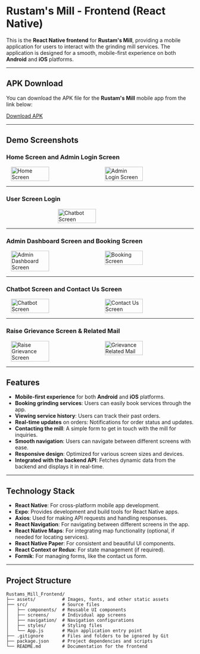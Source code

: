 # Rustam's Mill - Frontend (React Native)

This is the **React Native frontend** for **Rustam's Mill**, providing a mobile application for users to interact with the grinding mill services. The application is designed for a smooth, mobile-first experience on both **Android** and **iOS** platforms.

---

## APK Download

You can download the APK file for the **Rustam's Mill** mobile app from the link below:

[Download APK](https://github.com/zuberkhan01st/Rustams_Mill_Frontend/raw/main/File/application-95beb1da-58f0-4a06-91e1-af1b3a0fca52.apk)


---


## Demo Screenshots

### Home Screen and Admin Login Screen
<div style="display: flex; justify-content: space-around;">
  <img src="assets/IMG-20241231-WA0003.jpg" alt="Home Screen" width="45%" />
  <img src="assets/IMG-20241231-WA0004.jpg" alt="Admin Login Screen" width="45%" />
</div>

---

### User Screen Login
<div style="display: flex; justify-content: space-around;">
  <img src="assets/WhatsApp Image 2025-01-11 at 17.19.06_c3f18111.jpg" alt="Chatbot Screen" width="45%" />
  
</div>

---

### Admin Dashboard Screen and Booking Screen
<div style="display: flex; justify-content: space-around;">
  <img src="assets/Admin_Dashboard.jpg" alt="Admin Dashboard Screen" width="45%" />
  <img src="assets/IMG-20241231-WA0006.jpg" alt="Booking Screen" width="45%" />
</div>

---

### Chatbot Screen and Contact Us Screen
<div style="display: flex; justify-content: space-around;">
  <img src="assets/IMG-20241231-WA0008.jpg" alt="Chatbot Screen" width="45%" />
  <img src="assets/IMG-20241231-WA0009.jpg" alt="Contact Us Screen" width="45%" />
</div>

---

### Raise Grievance Screen & Related Mail
<div style="display: flex; justify-content: space-around;">
  <img src="assets/Greviance Screen.jpg" alt="Raise Grievance Screen" width="45%" />
  <img src="assets/Grievance Mail.jpg" alt="Grievance Related Mail" width="45%" />
  
</div>

---


## Features

- **Mobile-first experience** for both **Android** and **iOS** platforms.
- **Booking grinding services**: Users can easily book services through the app.
- **Viewing service history**: Users can track their past orders.
- **Real-time updates** on orders: Notifications for order status and updates.
- **Contacting the mill**: A simple form to get in touch with the mill for inquiries.
- **Smooth navigation**: Users can navigate between different screens with ease.
- **Responsive design**: Optimized for various screen sizes and devices.
- **Integrated with the backend API**: Fetches dynamic data from the backend and displays it in real-time.

---

## Technology Stack

- **React Native**: For cross-platform mobile app development.
- **Expo**: Provides development and build tools for React Native apps.
- **Axios**: Used for making API requests and handling responses.
- **React Navigation**: For navigating between different screens in the app.
- **React Native Maps**: For integrating map functionality (optional, if needed for locating services).
- **React Native Paper**: For consistent and beautiful UI components.
- **React Context or Redux**: For state management (if required).
- **Formik**: For managing forms, like the contact us form.

---

## Project Structure

```plaintext
Rustams_Mill_Frontend/
├── assets/          # Images, fonts, and other static assets
├── src/             # Source files
│   ├── components/  # Reusable UI components
│   ├── screens/     # Individual app screens
│   ├── navigation/  # Navigation configurations
│   ├── styles/      # Styling files
│   └── App.js       # Main application entry point
├── .gitignore       # Files and folders to be ignored by Git
├── package.json     # Project dependencies and scripts
└── README.md        # Documentation for the frontend
